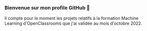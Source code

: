 ### Bienvenue sur mon profile GitHub 👋


Il compte pour le moment les projets relatifs à la formation Machine Learning d'OpenClassrooms que j'ai validée au mois d'octobre 2022. 
